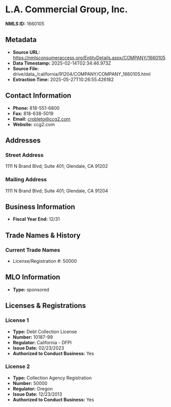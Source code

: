# L.A. Commercial Group, Inc.

**NMLS ID:** 1660105

## Metadata
- **Source URL:** https://nmlsconsumeraccess.org/EntityDetails.aspx/COMPANY/1660105
- **Data Timestamp:** 2025-02-14T02:34:46.973Z
- **Source File:** drive/data_/california/91204/COMPANY/COMPANY_1660105.html
- **Extraction Time:** 2025-05-27T10:26:55.426182

## Contact Information
- **Phone:** 818-551-6800
- **Fax:** 818-638-5019
- **Email:** crobleto@ccg2.com
- **Website:** ccg2.com

## Addresses
### Street Address
1111 N Brand Blvd; Suite 401; Glendale, CA 91202

### Mailing Address
1111 N Brand Blvd; Suite 401; Glendale, CA 91204

## Business Information
- **Fiscal Year End:** 12/31

## Trade Names & History
### Current Trade Names
- License/Registration #: 50000

## MLO Information
- **Type:** sponsored

## Licenses & Registrations

### License 1
- **Type:** Debt Collection License
- **Number:** 10187-99
- **Regulator:** California - DFPI
- **Issue Date:** 02/23/2023
- **Authorized to Conduct Business:** Yes

### License 2
- **Type:** Collection Agency Registration
- **Number:** 50000
- **Regulator:** Oregon
- **Issue Date:** 12/23/2013
- **Authorized to Conduct Business:** Yes
